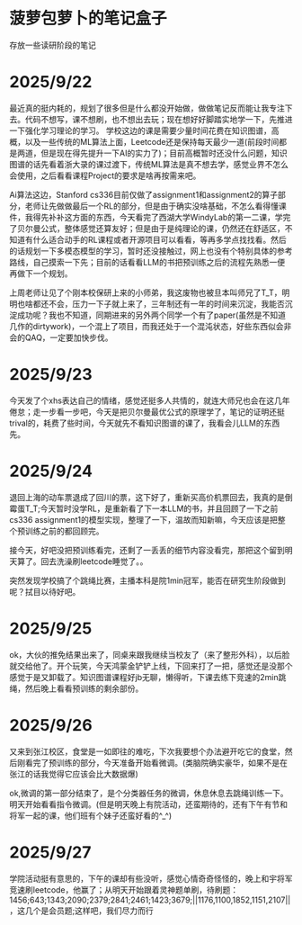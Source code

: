 # 菠萝包萝卜的笔记盒子
存放一些读研阶段的笔记

# 2025/9/22
最近真的挺内耗的，规划了很多但是什么都没开始做，做做笔记反而能让我专注下去。代码不想写，课不想刷，也不想出去玩；现在想好好脚踏实地学一下，先推进一下强化学习理论的学习。
学校这边的课是需要少量时间花费在知识图谱，高概，以及一些传统的ML算法上面，Leetcode还是保持每天最少一道(前段时间都是两道，但是现在得先提升一下AI的实力了)；目前高概暂时还没什么问题，知识图谱的话先看着浙大录的课过渡下，传统ML算法是真不想去学，感觉业界不怎么会使用，之后看看课程Project的要求是啥再按需来吧。

Ai算法这边，Stanford cs336目前仅做了assignment1和assignment2的算子部分，老师让先做做最后一个RL的部分，但是由于确实没啥基础，不怎么看得懂课件，我得先补补这方面的东西，今天看完了西湖大学WindyLab的第一二课，学完了贝尔曼公式，整体感觉还算友好；但是由于是纯理论的课，仍然还在舒适区，不知道有什么适合动手的RL课程或者开源项目可以看看，等再多学点找找看。然后的话规划一下多模态模型的学习，暂时还没接触过，网上也没有个特别具体的参考路线，自己摸索一下先；目前的话看看LLM的书把预训练之后的流程先熟悉一便再做下一个规划。

上周老师让见了个刚本校保研上来的小师弟，我这废物也被旦本叫师兄了T_T，明明也啥都还不会，压力一下子就上来了，三年制还有一年的时间来沉淀，我能否沉淀成功呢？我也不知道，同期进来的另外两个同学一个有了paper(虽然是不知道几作的dirtywork)，一个混上了项目，而我还处于一个混沌状态，好些东西似会非会的QAQ，一定要加快步伐。

# 2025/9/23
今天发了个xhs表达自己的情绪，感觉还挺多人共情的，就连大师兄也会在这几年倦怠；走一步看一步吧，今天是把贝尔曼最优公式的原理学了，笔记的证明还挺trival的，耗费了些时间，今天就先不看知识图谱的课了，我看会儿LLM的东西先。

# 2025/9/24
退回上海的动车票退成了回川的票，这下好了，重新买高价机票回去，我真的是倒霉蛋T_T;今天暂时没学RL，是重新看了下一本LLM的书，并且回顾了一下之前cs336 assignment1的模型实现，整理了一下，温故而知新嘛，今天应该是把整个预训练之前的都回顾完。

接今天，好吧没把预训练看完，还剩了一丢丢的细节内容没看完，那把这个留到明天算了。回去洗澡刷leetcode睡觉了。。

突然发现学校搞了个跳绳比赛，主播本科是院1min冠军，能否在研究生阶段做到呢？拭目以待好吧。

# 2025/9/25
ok，大伙的推免结果出来了，同桌来跟我继续当校友了（来了整形外科），以后脸就交给他了。开个玩笑，今天鸿蒙金铲铲上线，下回来打了一把，感觉还是没那个感觉于是又卸载了。知识图谱课程好jb无聊，懒得听，下课去练下竞速的2min跳绳，然后晚上看看预训练的剩余部份。

# 2025/9/26
又来到张江校区，食堂是一如即往的难吃，下次我要想个办法避开吃它的食堂，然后刚看完了预训练的部分，今天准备开始看微调。(类脑院确实豪华，如果不是在张江的话我觉得它应该会比大数据爆)

ok,微调的第一部分结束了，是个分类器任务的微调，休息休息去跳绳训练一下。明天开始看看指令微调。(但是明天晚上有院活动，还蛮期待的，还有下午有节和将军一起的课，他们班有个妹子还蛮好看的^_^)

# 2025/9/27
学院活动挺有意思的，下午的课却有些没听，感觉心情奇奇怪怪的，晚上和宇将军竞速刷leetcode，他赢了；从明天开始跟着灵神题单刷，待刷题：1456;643;1343;2090;2379;2841;2461;1423;3679;||1176,1100,1852,1151,2107||，这几个是会员题;这样吧，我们尽力而行

